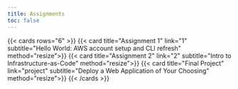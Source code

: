 ```yaml
---
title: Assignments
toc: false
---
```


{{< cards rows="6" >}}
{{< card title="Assignment 1" link="1" subtitle="Hello World: AWS account setup and CLI refresh" method="resize">}}
{{< card title="Assignment 2" link="2" subtitle="Intro to Infrastructure-as-Code" method="resize">}}
{{< card title="Final Project" link="project" subtitle="Deploy a Web Application of Your Choosing" method="resize">}}
{{< /cards >}}